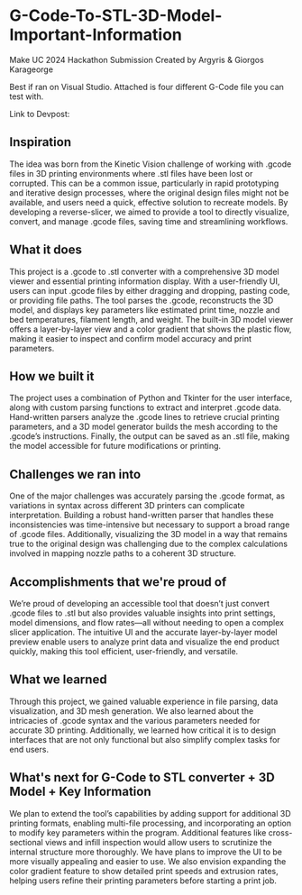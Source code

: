 # G-Code-To-STL-3D-Model-Important-Information
Make UC 2024 Hackathon Submission
Created by Argyris & Giorgos Karageorge

Best if ran on Visual Studio.
Attached is four different G-Code file you can test with.

Link to Devpost: 

## Inspiration
The idea was born from the Kinetic Vision challenge of working with .gcode files in 3D printing environments where .stl files have been lost or corrupted. This can be a common issue, particularly in rapid prototyping and iterative design processes, where the original design files might not be available, and users need a quick, effective solution to recreate models. By developing a reverse-slicer, we aimed to provide a tool to directly visualize, convert, and manage .gcode files, saving time and streamlining workflows.
## What it does
This project is a .gcode to .stl converter with a comprehensive 3D model viewer and essential printing information display. With a user-friendly UI, users can input .gcode files by either dragging and dropping, pasting code, or providing file paths. The tool parses the .gcode, reconstructs the 3D model, and displays key parameters like estimated print time, nozzle and bed temperatures, filament length, and weight. The built-in 3D model viewer offers a layer-by-layer view and a color gradient that shows the plastic flow, making it easier to inspect and confirm model accuracy and print parameters.
## How we built it
The project uses a combination of Python and Tkinter for the user interface, along with custom parsing functions to extract and interpret .gcode data. Hand-written parsers analyze the .gcode lines to retrieve crucial printing parameters, and a 3D model generator builds the mesh according to the .gcode’s instructions. Finally, the output can be saved as an .stl file, making the model accessible for future modifications or printing.
## Challenges we ran into
One of the major challenges was accurately parsing the .gcode format, as variations in syntax across different 3D printers can complicate interpretation. Building a robust hand-written parser that handles these inconsistencies was time-intensive but necessary to support a broad range of .gcode files. Additionally, visualizing the 3D model in a way that remains true to the original design was challenging due to the complex calculations involved in mapping nozzle paths to a coherent 3D structure.
## Accomplishments that we're proud of
We’re proud of developing an accessible tool that doesn’t just convert .gcode files to .stl but also provides valuable insights into print settings, model dimensions, and flow rates—all without needing to open a complex slicer application. The intuitive UI and the accurate layer-by-layer model preview enable users to analyze print data and visualize the end product quickly, making this tool efficient, user-friendly, and versatile.
## What we learned
Through this project, we gained valuable experience in file parsing, data visualization, and 3D mesh generation. We also learned about the intricacies of .gcode syntax and the various parameters needed for accurate 3D printing. Additionally, we learned how critical it is to design interfaces that are not only functional but also simplify complex tasks for end users.
## What's next for G-Code to STL converter + 3D Model + Key Information
We plan to extend the tool’s capabilities by adding support for additional 3D printing formats, enabling multi-file processing, and incorporating an option to modify key parameters within the program. Additional features like cross-sectional views and infill inspection would allow users to scrutinize the internal structure more thoroughly. We have plans to improve the UI to be more visually appealing and easier to use. We also envision expanding the color gradient feature to show detailed print speeds and extrusion rates, helping users refine their printing parameters before starting a print job.
